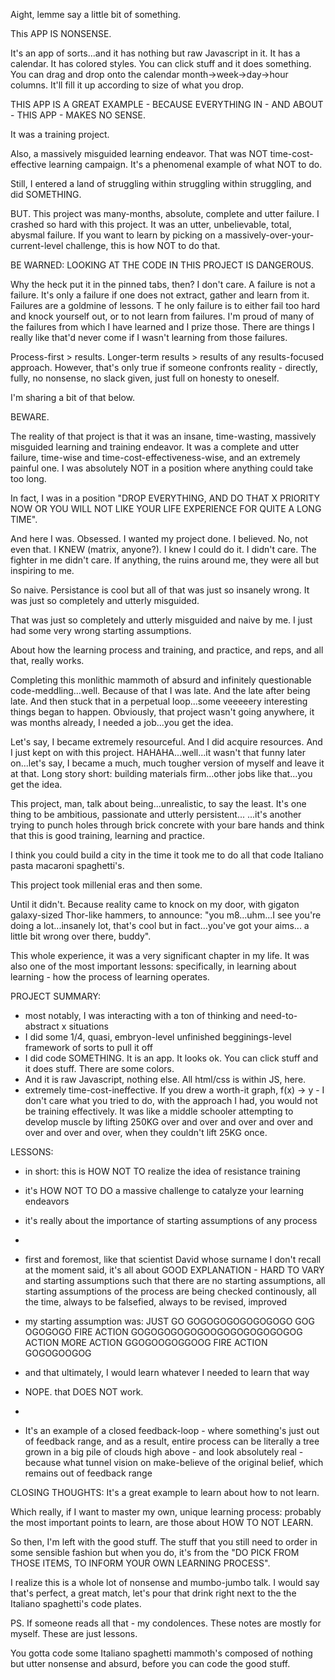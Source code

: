 Aight, lemme say a little bit of something. 

This APP IS NONSENSE.

It's an app of sorts...and it has nothing but raw Javascript in it.
It has a calendar. 
It has colored styles. 
You can click stuff and it does something. 
You can drag and drop onto the calendar month->week->day->hour columns. It'll fill it up according to size of what you drop.

THIS APP IS A GREAT EXAMPLE - BECAUSE EVERYTHING IN - AND ABOUT - THIS APP - MAKES NO SENSE.



It was a training project.

Also, a massively misguided learning endeavor.
That was NOT time-cost-effective learning campaign.
It's a phenomenal example of what NOT to do.

Still, I entered a land of struggling within struggling within struggling, and did SOMETHING.

BUT.
This project was many-months, absolute, complete and utter failure.
I crashed so hard with this project.
It was an utter, unbelievable, total, abysmal failure.
If you want to learn by picking on a massively-over-your-current-level challenge, this is how NOT to do that. 



BE WARNED: LOOKING AT THE CODE IN THIS PROJECT IS DANGEROUS.



Why the heck put it in the pinned tabs, then?
I don't care. 
A failure is not a failure. 
It's only a failure if one does not extract, gather and learn from it. 
Failures are a goldmine of lessons. T
he only failure is to either fail too hard and knock yourself out, or to not learn from failures. 
I'm proud of many of the failures from which I have learned and I prize those.
There are things I really like that'd never come if I wasn't learning from those failures.

Process-first > results. Longer-term results > results of any results-focused approach.
However, that's only true if someone confronts reality - directly, fully, no nonsense, no slack given, just full on honesty to oneself.

I'm sharing a bit of that below.

BEWARE.

The reality of that project is that it was an insane, time-wasting, massively misguided learning and training endeavor. 
It was a complete and utter failure, time-wise and time-cost-effectiveness-wise, and an extremely painful one.
I was absolutely NOT in a position where anything could take too long. 

In fact, I was in a position "DROP EVERYTHING, AND DO THAT X PRIORITY NOW OR YOU WILL NOT LIKE YOUR LIFE EXPERIENCE FOR QUITE A LONG TIME".

And here I was.
Obsessed.
I wanted my project done. 
I believed. 
No, not even that.
I KNEW (matrix, anyone?).
I knew I could do it.
I didn't care.
The fighter in me didn't care.
If anything, the ruins around me, they were all but inspiring to me.

So naive. 
Persistance is cool but all of that was just so insanely wrong. 
It was just so completely and utterly misguided.

That was just so completely and utterly misguided and naive by me.
I just had some very wrong starting assumptions.

About how the learning process and training, and practice, and reps, and all that, really works.

Completing this monlithic mammoth of absurd and infinitely questionable code-meddling...well. 
Because of that I was late. And the late after being late. And then stuck that in a perpetual loop...some veeeeery interesting things began to happen.
Obviously, that project wasn't going anywhere, it was months already, I needed a job...you get the idea. 

Let's say, I became extremely resourceful. 
And I did acquire resources. 
And I just kept on with this project.
HAHAHA...well...it wasn't that funny later on...let's say, I became a much, much tougher version of myself and leave it at that.
Long story short: building materials firm...other jobs like that...you get the idea. 

This project, man, talk about being...unrealistic, to say the least. 
It's one thing to be ambitious, passionate and utterly persistent...
...it's another trying to punch holes through brick concrete with your bare hands and think that this is good training, learning and practice. 

I think you could build a city in the time it took me to do all that code Italiano pasta macaroni spaghetti's.

This project took millenial eras and then some. 

Until it didn't.
Because reality came to knock on my door, with gigaton galaxy-sized Thor-like hammers, to announce:
"you m8...uhm...I see you're doing a lot...insanely lot, that's cool but in fact...you've got your aims... a little bit wrong over there, buddy". 

This whole experience, it was a very significant chapter in my life. 
It was also one of the most important lessons: specifically, in learning about learning - how the process of learning operates.

PROJECT SUMMARY:
- most notably, I was interacting with a ton of thinking and need-to-abstract x situations
- I did some 1/4, quasi, embryon-level unfinished begginings-level framework of sorts to pull it off
- I did code SOMETHING. It is an app. It looks ok. You can click stuff and it does stuff. There are some colors.
- And it is raw Javascript, nothing else. All html/css is within JS, here.
- extremely time-cost-ineffective. If you drew a worth-it graph, f(x) -> y - I don't care what you tried to do, with the approach I had, you would not be training effectively. It was like a middle schooler attempting to develop muscle by lifting 250KG over and over and over and over and over and over and over, when they couldn't lift 25KG once.



LESSONS:
- in short: this is HOW NOT TO realize the idea of resistance training
- it's HOW NOT TO DO a massive challenge to catalyze your learning endeavors
- it's really about the importance of starting assumptions of any process
- 
- first and foremost, like that scientist David whose surname I don't recall at the moment said, it's all about GOOD EXPLANATION - HARD TO VARY and starting assumptions such that there are no starting assumptions, all starting assumptions of the process are being checked continously, all the time, always to be falsefied, always to be revised, improved

- my starting assumption was: JUST GO GOGOGOGOGOGOGOGO GOG OGOGOGO FIRE ACTION GOGOGOGOGOGOOGOGOGOGOGOGOG ACTION MORE ACTION GGOGOOGOGGOOG FIRE ACTION GOGOGOOGOG
- and that ultimately, I would learn whatever I needed to learn that way
- NOPE. that DOES NOT work. 
- 
- It's an example of a closed feedback-loop - where something's just out of feedback range, and as a result, entire process can be literally a tree grown in a big pile of clouds high above - and look absolutely real - because what tunnel vision on make-believe of the original belief, which remains out of feedback range



CLOSING THOUGHTS:
It's a great example to learn about how to not learn.

Which really, if I want to master my own, unique learning process: 
probably the most important points to learn, 
are those about HOW TO NOT LEARN. 

So then, I'm left with the good stuff. 
The stuff that you still need to order in some sensible fashion but when you do,
it's from the "DO PICK FROM THOSE ITEMS, TO INFORM YOUR OWN LEARNING PROCESS".

I realize this is a whole lot of nonsense and mumbo-jumbo talk. 
I would say that's perfect, a great match, let's pour that drink right next to the the Italiano spaghetti's code plates.

PS.
If someone reads all that - my condolences.
These notes are mostly for myself. 
These are just lessons.

You gotta code some Italiano spaghetti mammoth's composed of nothing but utter nonsense and absurd, before you can code the good stuff.
